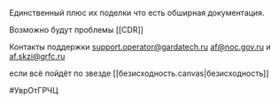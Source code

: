 Единственный плюс их поделки что есть обширная документация.

Возможно будут проблемы [[CDR]]

Контакты поддержки [support.operator@gardatech.ru](mailto:support.operator@gardatech.ru)
[af@noc.gov.ru](mailto:af@noc.gov.ru) и [af.skzi@grfc.ru](mailto:af.skzi@grfc.ru)

если всё пойдёт по звезде [[безисходность.canvas|безисходность]]


#УврОтГРЧЦ